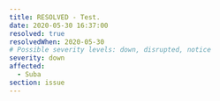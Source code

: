 ```yaml
---
title: RESOLVED - Test.
date: 2020-05-30 16:37:00
resolved: true
resolvedWhen: 2020-05-30
# Possible severity levels: down, disrupted, notice
severity: down
affected:
  - Suba
section: issue
---
```


